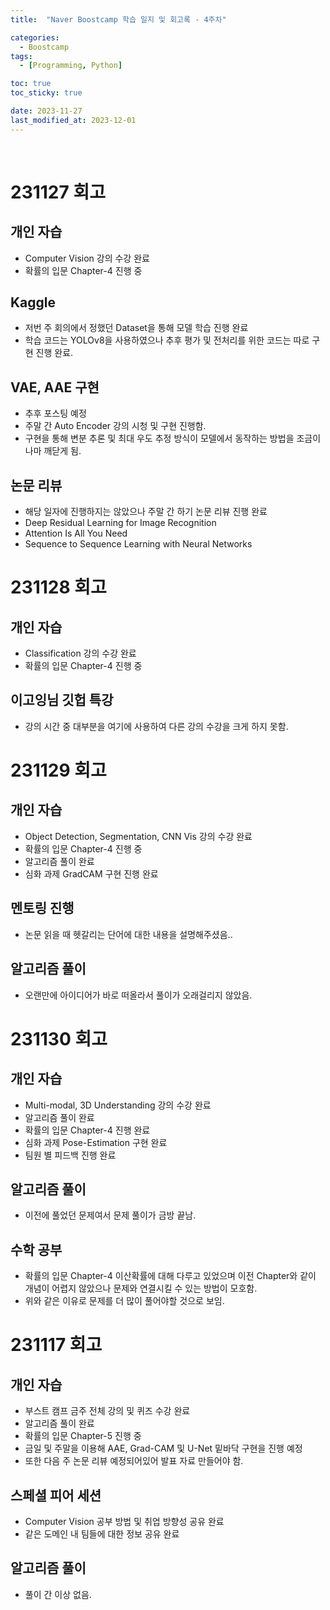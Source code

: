 ```yaml
---
title:  "Naver Boostcamp 학습 일지 및 회고록 - 4주차" 

categories:
  - Boostcamp
tags:
  - [Programming, Python]

toc: true
toc_sticky: true

date: 2023-11-27
last_modified_at: 2023-12-01
---
```

<br>

# 231127 회고

## 개인 자습
 - Computer Vision 강의 수강 완료
 - 확률의 입문 Chapter-4 진행 중

## Kaggle
 - 저번 주 회의에서 정했던 Dataset을 통해 모델 학습 진행 완료
 - 학습 코드는 YOLOv8을 사용하였으나 추후 평가 및 전처리를 위한 코드는 따로 구현 진행 완료.

## VAE, AAE 구현
 - 추후 포스팅 예정
 - 주말 간 Auto Encoder 강의 시청 및 구현 진행함.
 - 구현을 통해 변분 추론 및 최대 우도 추정 방식이 모델에서 동작하는 방법을 조금이나마 깨닫게 됨.

## 논문 리뷰
 - 해당 일자에 진행하지는 않았으나 주말 간 하기 논문 리뷰 진행 완료
 - Deep Residual Learning for Image Recognition
 - Attention Is All You Need
 - Sequence to Sequence Learning with Neural Networks

# 231128 회고

## 개인 자습
 - Classification 강의 수강 완료
 - 확률의 입문 Chapter-4 진행 중

## 이고잉님 깃헙 특강
 - 강의 시간 중 대부분을 여기에 사용하여 다른 강의 수강을 크게 하지 못함.

# 231129 회고
## 개인 자습
 - Object Detection, Segmentation, CNN Vis 강의 수강 완료
 - 확률의 입문 Chapter-4 진행 중
 - 알고리즘 풀이 완료
 - 심화 과제 GradCAM 구현 진행 완료

## 멘토링 진행
 - 논문 읽을 때 헷갈리는 단어에 대한 내용을 설명해주셨음..

## 알고리즘 풀이
 - 오랜만에 아이디어가 바로 떠올라서 풀이가 오래걸리지 않았음.

# 231130 회고
## 개인 자습
 - Multi-modal, 3D Understanding 강의 수강 완료
 - 알고리즘 풀이 완료
 - 확률의 입문 Chapter-4 진행 완료
 - 심화 과제 Pose-Estimation 구현 완료
 - 팀원 별 피드백 진행 완료

## 알고리즘 풀이
 - 이전에 풀었던 문제여서 문제 풀이가 금방 끝남.

## 수학 공부
 - 확률의 입문 Chapter-4 이산확률에 대해 다루고 있었으며 이전 Chapter와 같이 개념이 어렵지 않았으나 문제와 연결시킬 수 있는 방법이 모호함.
 - 위와 같은 이유로 문제를 더 많이 풀어야할 것으로 보임.

# 231117 회고

## 개인 자습
 - 부스트 캠프 금주 전체 강의 및 퀴즈 수강 완료
 - 알고리즘 풀이 완료
 - 확률의 입문 Chapter-5 진행 중
 - 금일 및 주말을 이용해 AAE, Grad-CAM 및 U-Net 밑바닥 구현을 진행 예정
 - 또한 다음 주 논문 리뷰 예정되어있어 발표 자료 만들어야 함.

## 스페셜 피어 세션
 - Computer Vision 공부 방법 및 취업 방향성 공유 완료
 - 같은 도메인 내 팀들에 대한 정보 공유 완료

## 알고리즘 풀이
 - 풀이 간 이상 없음.
